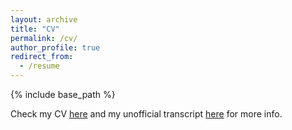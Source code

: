 ```yaml
---
layout: archive
title: "CV"
permalink: /cv/
author_profile: true
redirect_from:
  - /resume
---
```


{% include base_path %}

Check my CV [here](http://FayeeMa.github.io/files/CV_Feiyan_Ma_Tsinghua.pdf) and my unofficial transcript [here](http://FayeeMa.github.io/files/transcript_Feiyan_Ma_Tsinghua.pdf) for more info.
